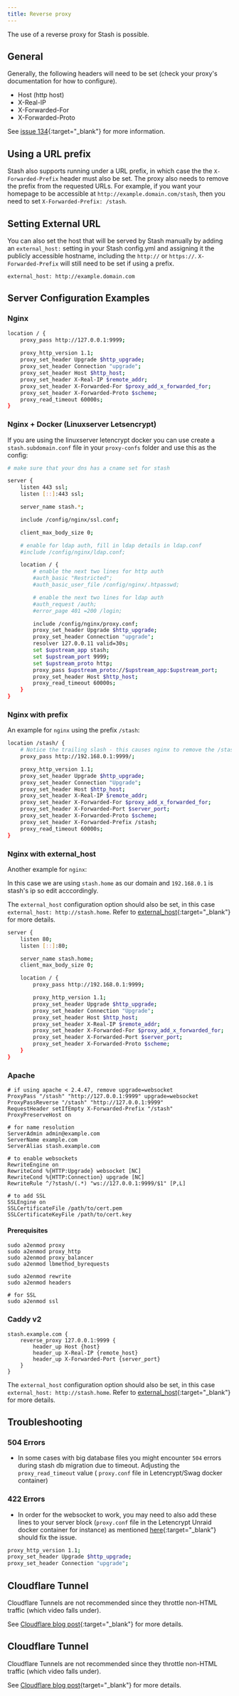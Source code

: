 ```yaml
---
title: Reverse proxy
---
```


The use of a reverse proxy for Stash is possible. 

## General

Generally, the following headers will need to be set (check your proxy's documentation for how to configure).

- Host (http host)
- X-Real-IP
- X-Forwarded-For
- X-Forwarded-Proto

See [issue 134](https://github.com/stashapp/stash/pull/134){:target="_blank"} for more information.

## Using a URL prefix

Stash also supports running under a URL prefix, in which case the the `X-Forwarded-Prefix` header must also be set. The proxy also needs to remove the prefix from the requested URLs. For example, if you want your homepage to be accessible at `http://example.domain.com/stash`, then you need to set `X-Forwarded-Prefix: /stash`. 

## Setting External URL

You can also set the host that will be served by Stash manually by adding an `external_host:` setting in your Stash config.yml and assigning it the publicly accessible hostname, including the `http://` or `https://`. `X-Forwarded-Prefix` will still need to be set if using a prefix.
```
external_host: http://example.domain.com
```

## Server Configuration Examples

### Nginx

```bash
location / {
    proxy_pass http://127.0.0.1:9999;
    
    proxy_http_version 1.1;
    proxy_set_header Upgrade $http_upgrade;
    proxy_set_header Connection "upgrade";
    proxy_set_header Host $http_host;
    proxy_set_header X-Real-IP $remote_addr;
    proxy_set_header X-Forwarded-For $proxy_add_x_forwarded_for;
    proxy_set_header X-Forwarded-Proto $scheme;
    proxy_read_timeout 60000s;
}
```

### Nginx + Docker (Linuxserver Letsencrypt)

If you are using the linuxserver letencrypt docker you can use create a `stash.subdomain.conf` file in your `proxy-confs` folder and use this as the config:
```bash
# make sure that your dns has a cname set for stash

server {
    listen 443 ssl;
    listen [::]:443 ssl;

    server_name stash.*;

    include /config/nginx/ssl.conf;

    client_max_body_size 0;

    # enable for ldap auth, fill in ldap details in ldap.conf
    #include /config/nginx/ldap.conf;

    location / {
        # enable the next two lines for http auth
        #auth_basic "Restricted";
        #auth_basic_user_file /config/nginx/.htpasswd;

        # enable the next two lines for ldap auth
        #auth_request /auth;
        #error_page 401 =200 /login;

        include /config/nginx/proxy.conf;
        proxy_set_header Upgrade $http_upgrade;
        proxy_set_header Connection "upgrade";
        resolver 127.0.0.11 valid=30s;
        set $upstream_app stash;
        set $upstream_port 9999;
        set $upstream_proto http;
        proxy_pass $upstream_proto://$upstream_app:$upstream_port;
        proxy_set_header Host $http_host;
        proxy_read_timeout 60000s;
    }
}
```

### Nginx with prefix

An example for `nginx` using the prefix `/stash`:

```bash
location /stash/ {
    # Notice the trailing slash - this causes nginx to remove the /stash prefix from requested URLs
    proxy_pass http://192.168.0.1:9999/;

    proxy_http_version 1.1;
    proxy_set_header Upgrade $http_upgrade;
    proxy_set_header Connection "Upgrade";
    proxy_set_header Host $http_host;
    proxy_set_header X-Real-IP $remote_addr;
    proxy_set_header X-Forwarded-For $proxy_add_x_forwarded_for;
    proxy_set_header X-Forwarded-Port $server_port;
    proxy_set_header X-Forwarded-Proto $scheme;
    proxy_set_header X-Forwarded-Prefix /stash;
    proxy_read_timeout 60000s;
}
```

### Nginx with external_host

Another example for `nginx`:

In this case we are using `stash.home` as our domain and `192.168.0.1` is stash's ip so edit acccordingly.

The `external_host` configuration option should also be set, in this case `external_host: http://stash.home`. Refer to [external_host](https://github.com/stashapp/stash/pull/369){:target="_blank"} for more details.

```bash
server {
    listen 80;
    listen [::]:80;

    server_name stash.home;
    client_max_body_size 0;

    location / {
        proxy_pass http://192.168.0.1:9999;

        proxy_http_version 1.1;
        proxy_set_header Upgrade $http_upgrade;
        proxy_set_header Connection "Upgrade";
        proxy_set_header Host $http_host;
        proxy_set_header X-Real-IP $remote_addr;
        proxy_set_header X-Forwarded-For $proxy_add_x_forwarded_for;
        proxy_set_header X-Forwarded-Port $server_port;
        proxy_set_header X-Forwarded-Proto $scheme;
    }
}
```

### Apache

```
# if using apache < 2.4.47, remove upgrade=websocket
ProxyPass "/stash" "http://127.0.0.1:9999" upgrade=websocket
ProxyPassReverse "/stash" "http://127.0.0.1:9999"
RequestHeader setIfEmpty X-Forwarded-Prefix "/stash"
ProxyPreserveHost on

# for name resolution
ServerAdmin admin@example.com
ServerName example.com
ServerAlias stash.example.com

# to enable websockets
RewriteEngine on
RewriteCond %{HTTP:Upgrade} websocket [NC]
RewriteCond %{HTTP:Connection} upgrade [NC]
RewriteRule ^/?stash/(.*) "ws://127.0.0.1:9999/$1" [P,L]

# to add SSL
SSLEngine on
SSLCertificateFile /path/to/cert.pem
SSLCertificateKeyFile /path/to/cert.key
```

#### Prerequisites

```
sudo a2enmod proxy
sudo a2enmod proxy_http
sudo a2enmod proxy_balancer
sudo a2enmod lbmethod_byrequests

sudo a2enmod rewrite
sudo a2enmod headers

# for SSL
sudo a2enmod ssl
```

### Caddy v2

```
stash.example.com {
    reverse_proxy 127.0.0.1:9999 {
        header_up Host {host}
        header_up X-Real-IP {remote_host}
        header_up X-Forwarded-Port {server_port}
    }
}
```

The `external_host` configuration option should also be set, in this case `external_host: http://stash.home`. Refer to [external_host](https://github.com/stashapp/stash/pull/369){:target="_blank"} for more details.

## Troubleshooting

### 504 Errors

- In some cases with big database files you might encounter `504` errors during stash db migration due to timeout. Adjusting the `proxy_read_timeout` value ( `proxy.conf` file in Letencrypt/Swag docker container)

### 422 Errors

- In order for the websocket to work, you may need to also add these lines to your server block (`proxy.conf` file in the Letencrypt Unraid docker container for instance) as mentioned [here](https://github.com/stashapp/stash/issues/532){:target="_blank"} should fix the issue.

```bash
proxy_http_version 1.1;
proxy_set_header Upgrade $http_upgrade;
proxy_set_header Connection "upgrade";
```

## Cloudflare Tunnel

Cloudflare Tunnels are not recommended since they throttle non-HTML traffic (which video falls under).

See [Cloudflare blog post](https://blog.cloudflare.com/updated-tos/){:target="_blank"} for more details.

## Cloudflare Tunnel

Cloudflare Tunnels are not recommended since they throttle non-HTML traffic (which video falls under).

See [Cloudflare blog post](https://blog.cloudflare.com/updated-tos/){target="_blank"} for more details.